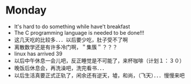 # Monday

- It's hard to do something while have't breakfast
- The C programming language is needed to be done!!!
- 这几天吃的比较多．．．以后要少吃，肚子受不了啊
- 离散数学还是有许多冷门啊，＂集簇＂？？？
- linux has arrived 39
- 以后中午休息一会儿吧，反正睡觉是不可能了，来杯咖啡（计划１：３０）
- 晚饭后休息会，再洗澡吧，洗完看书．．．
- 以后生活真要正式正轨了，闲余还有逆天，墟，和尚，（飞天）．．．慢慢来吧
